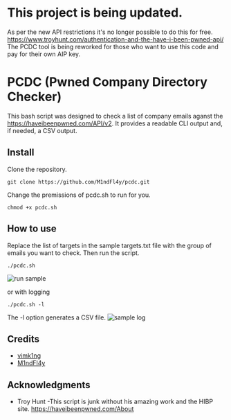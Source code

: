 # This project is being updated.

As per the new API restrictions it's no longer possible to do this for free. https://www.troyhunt.com/authentication-and-the-have-i-been-pwned-api/ The PCDC tool is being reworked for those who want to use this code and pay for their own AIP key.

# PCDC (Pwned Company Directory Checker)

This bash script was designed to check a list of company emails aganst the https://haveibeenpwned.com/API/v2.  It provides a readable CLI output and, if needed, a CSV output.

## Install

Clone the repository.
```
git clone https://github.com/M1ndFl4y/pcdc.git
```
Change the premissions of pcdc.sh to run for you.

```
chmod +x pcdc.sh
```

## How to use

Replace the list of targets in the sample targets.txt file with the group of emails you want to check.
Then run the script.

```
./pcdc.sh
```
![run sample](https://user-images.githubusercontent.com/33877442/54125356-c6dbd680-43d2-11e9-9164-ddcfd8da2aa6.JPG)

or with logging
```
./pcdc.sh -l
```
The -l option generates a CSV file.
![sample log](https://user-images.githubusercontent.com/33877442/54125514-3651c600-43d3-11e9-987d-df658be10647.JPG)

## Credits
- [vimk1ng](https://twitter.com/vimk1ng)
- [M1ndFl4y](https://twitter.com/M1ndFl4y)

## Acknowledgments

* Troy Hunt
    -This script is junk without his amazing work and the HIBP site.  https://haveibeenpwned.com/About

